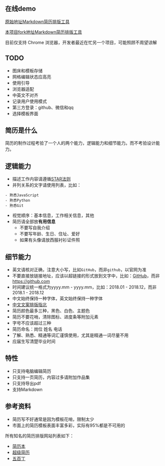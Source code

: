 ## 在线demo

[原始地址Markdown简历排版工具](https://resume.mdnice.com/)

[本项目fork地址Markdown简历排版工具](https://mdresume.murphyyi.com/)

目前仅支持 Chrome 浏览器，开发者最近在忙另一个项目，可能照顾不周望谅解

## TODO

- 图床和模板存储
- 网格编辑状态应高亮
- 使用引导
- 浏览器适配
- 中英文不对齐
- 记录用户使用模式
- 第三方登录：github、微信和qq
- 选择模板界面

## 简历是什么

简历的制作过程考验了一个人的两个能力，逻辑能力和细节能力。而不考验设计能力。

## 逻辑能力

- 描述工作内容请遵循[STAR法则](https://baike.baidu.com/item/STAR%E6%B3%95%E5%88%99/9056070?fr=aladdin)
- 并列关系的文字请使用列表，比如：

```
- 熟悉JavaScript
- 熟悉Python
- 熟悉Git
```

- 视觉顺序：基本信息，工作相关信息，其他
- 简历请全部放**有用信息**
  - 不要写自我介绍
  - 不要写年龄、生日、住址、爱好
  - 如果有头像请放西服衬衫证件照

## 细节能力

- 英文请核对正确，注意大小写，比如`GitHub`，而非`github`，以官网为准
- 不要直接放链接地址，应该以超链接的形式放到文字中，比如：[GitHub](https://github.com)，而非 https://github.com
- 时间建议统一格式为yyyy.mm - yyyy.mm，比如：2018.01 - 2018.12，而非 2018.1 - 2018.12
- 中文始终保持一种字体，英文始终保持一种字体
- [中文文案排版指北](https://github.com/sparanoid/chinese-copywriting-guidelines)
- 简历颜色最多三种，黑色、白色、主题色
- 简历不要花哨，清除图标、进度条等附加元素
- 字号不应该超过三种
- 简历命名：岗位 姓名 电话
- 了解、熟悉、精通等词汇谨慎使用，尤其是精通一词尽量不用
- 应届生写清楚毕业时间

## 特性

- 只支持电脑编辑简历
- 只支持一页简历，内容过多请附加作品集
- 只支持导出pdf
- 支持Markdown

## 参考资料

- 简历写不好通常是因为模板花哨，限制太少
- 市面上的简历模板表面丰富多彩，实际有95%都是不可用的

所有知名的简历排版网站列表如下：

- [简历本](http://www.jianliben.com/)
- [超级简历](https://www.wondercv.com/?locale=zh-CN)
- [五百丁](http://www.500d.me/)
